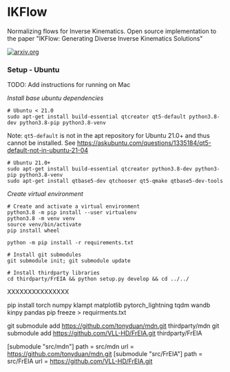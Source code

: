 # IKFlow
Normalizing flows for Inverse Kinematics. Open source implementation to the paper "IKFlow: Generating Diverse Inverse Kinematics Solutions"

[![arxiv.org](https://img.shields.io/badge/cs.RO-%09arXiv%3A2111.08933-red)](https://arxiv.org/abs/2111.08933)


### Setup - Ubuntu

TODO: Add instructions for running on Mac

*Install base ubuntu dependencies*
```
# Ubuntu < 21.0
sudo apt-get install build-essential qtcreator qt5-default python3.8-dev python3.8-pip python3.8-venv  
```

Note: `qt5-default` is not in the apt repository for Ubuntu 21.0+ and thus cannot be installed. See https://askubuntu.com/questions/1335184/qt5-default-not-in-ubuntu-21-04
```
# Ubuntu 21.0+
sudo apt-get install build-essential qtcreator python3.8-dev python3-pip python3.8-venv 
sudo apt-get install qtbase5-dev qtchooser qt5-qmake qtbase5-dev-tools
```

*Create virtual environment*
```
# Create and activate a virtual environment 
python3.8 -m pip install --user virtualenv
python3.8 -m venv venv
source venv/bin/activate
pip install wheel

python -m pip install -r requirements.txt

# Install git submodules
git submodule init; git submodule update

# Install thirdparty libraries
cd thirdparty/FrEIA && python setup.py develop && cd ../../
```




XXXXXXXXXXXXXXX

pip install torch numpy klampt matplotlib pytorch_lightning tqdm wandb kinpy pandas
pip freeze > requirments.txt

git submodule add https://github.com/tonyduan/mdn.git thirdparty/mdn
git submodule add https://github.com/VLL-HD/FrEIA.git thirdparty/FrEIA

[submodule "src/mdn"]
	path = src/mdn
	url = https://github.com/tonyduan/mdn.git
[submodule "src/FrEIA"]
	path = src/FrEIA
	url = https://github.com/VLL-HD/FrEIA.git